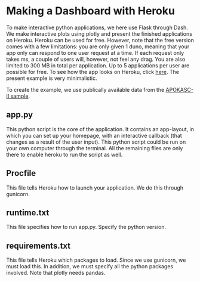 # Making a Dashboard with Heroku

To make interactive python applications, we here use Flask through Dash. We make interactive plots using plotly and present the finished applications on Heroku.
Heroku can be used for free. However, note that the free version comes with a few limitations: you are only given 1 duno, meaning that your app only can respond to
one user request at a time. If each request only takes ms, a couple of users will, however, not feel any drag. You are also limited to 300 MB in total per application.
Up to 5 applications per user are possible for free.
To see how the app looks on Heroku, click [here](https://apokasc2.herokuapp.com/). The present example is very minimalistic.

To create the example, we use publically available data from the [APOKASC-II sample](https://arxiv.org/abs/1804.09983).

## app.py

This python script is the core of the application. It contains an app-layout, in which you can set up your homepage, with an interactive callback (that changes as a result of the user input).
This python script could be run on your own computer through the terminal. All the remaining files are only there to enable heroku to run the script as well.

## Procfile

This file tells Heroku how to launch your application. We do this through gunicorn.

## runtime.txt

This file specifies how to run app.py. Specify the python version.

## requirements.txt

This file tells Heroku which packages to load. Since we use gunicorn, we must load this. In addition, we must specify all the python packages involved. Note that plotly needs pandas.

